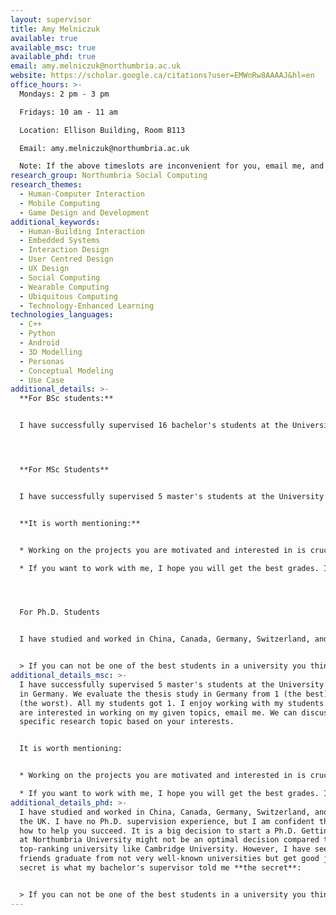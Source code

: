 ```yaml
---
layout: supervisor
title: Amy Melniczuk
available: true
available_msc: true
available_phd: true
email: amy.melniczuk@northumbria.ac.uk
website: https://scholar.google.ca/citations?user=EMWnRw8AAAAJ&hl=en
office_hours: >-
  Mondays: 2 pm - 3 pm

  Fridays: 10 am - 11 am

  Location: Ellison Building, Room B113

  Email: amy.melniczuk@northumbria.ac.uk

  Note: If the above timeslots are inconvenient for you, email me, and we can try to make it on another day. In addition, to save you precious time, even though you will come on Mondays and Fridays, it is still good to email me in case I am not in the office for some teaching tasks. 
research_group: Northumbria Social Computing
research_themes:
  - Human-Computer Interaction
  - Mobile Computing
  - Game Design and Development
additional_keywords:
  - Human-Building Interaction
  - Embedded Systems
  - Interaction Design
  - User Centred Design
  - UX Design
  - Social Computing
  - Wearable Computing
  - Ubiquitous Computing
  - Technology-Enhanced Learning
technologies_languages:
  - C++
  - Python
  - Android
  - 3D Modelling
  - Personas
  - Conceptual Modeling
  - Use Case
additional_details: >-
  **For BSc students:**


  I have successfully supervised 16 bachelor's students at the University of Munich in Germany. We evaluate the thesis study in Germany from 1 (the best) to 5 (the worst). Thirteen of my students got 1. I enjoy working with my students. If you are interested in working on my given topics, email me. We can discuss a specific research topic based on your interests. Working on the projects you are motivated and interested in is crucial for me. It is worth mentioning if you want to work with me, I hope you will get the best grades. In other words, if you want to pass the thesis study, I am sorry, but I might not be your ideal supervisor. 




  **For MSc Students**


  I have successfully supervised 5 master's students at the University of Munich in Germany. We evaluate the thesis study in Germany from 1 (the best) to 5 (the worst). All my students got 1. I enjoy working with my students. If you are interested in working on my given topics, email me. We can discuss a specific research topic based on your interests. 


  **It is worth mentioning:**


  * Working on the projects you are motivated and interested in is crucial for me. Therefore, **do make an appointment with me first to discuss your interests**. My email address is amy.melniczuk@northumbria.ac.uk. Usually, I can reply to you in less than two days. 

  * If you want to work with me, I hope you will get the best grades. In other words, if you want to pass the thesis study, I am sorry, but I might not be your ideal supervisor.




  For Ph.D. Students


  I have studied and worked in China, Canada, Germany, Switzerland, and now in the UK. I have no Ph.D. supervision experience, but I am confident that I know how to help you succeed. It is a big decision to start a Ph.D. Getting a Ph.D. at Northumbria University might not be an optimal decision compared to a top-ranking university like Cambridge University. However, I have seen many friends graduate from not very well-known universities but get good jobs. My bachelor's supervisor told me **the secret**: 


  > If you can not be one of the best students in a university you think does not deserve you, how can you be confident that you will be successful in a top university?
additional_details_msc: >-
  I have successfully supervised 5 master's students at the University of Munich
  in Germany. We evaluate the thesis study in Germany from 1 (the best) to 5
  (the worst). All my students got 1. I enjoy working with my students. If you
  are interested in working on my given topics, email me. We can discuss a
  specific research topic based on your interests. 


  It is worth mentioning:


  * Working on the projects you are motivated and interested in is crucial for me. Therefore, do make an appointment with me first to discuss your interests. My email address is amy.melniczuk@northumbria.ac.uk. Usually, I can reply to you in less than two days. 

  * If you want to work with me, I hope you will get the best grades. In other words, if you want to pass the thesis study, I am sorry, but I might not be your ideal supervisor.
additional_details_phd: >-
  I have studied and worked in China, Canada, Germany, Switzerland, and now in
  the UK. I have no Ph.D. supervision experience, but I am confident that I know
  how to help you succeed. It is a big decision to start a Ph.D. Getting a Ph.D.
  at Northumbria University might not be an optimal decision compared to a
  top-ranking university like Cambridge University. However, I have seen many
  friends graduate from not very well-known universities but get good jobs. The
  secret is what my bachelor's supervisor told me **the secret**: 


  > If you can not be one of the best students in a university you think does not deserve you, how can you be confident that you will be successful in a top university?
---
```

